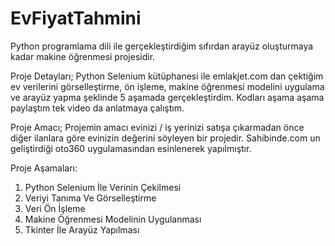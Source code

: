 # EvFiyatTahmini
Python programlama dili ile gerçekleştirdiğim sıfırdan arayüz oluşturmaya kadar makine öğrenmesi projesidir.

Proje Detayları;
Python Selenium kütüphanesi ile emlakjet.com dan çektiğim ev verilerini görselleştirme, ön işleme, makine öğrenmesi modelini uygulama ve arayüz yapma şeklinde 5 aşamada gerçekleştirdim. 
Kodları aşama aşama paylaştım tek video da anlatmaya çalıştım.

Proje Amacı;
Projemin amacı evinizi / iş yerinizi satışa çıkarmadan önce diğer ilanlara göre evinizin değerini söyleyen bir projedir. Sahibinde.com un geliştirdiği oto360 uygulamasından esinlenerek yapılmıştır.

Proje Aşamaları:
1) Python Selenium İle Verinin Çekilmesi
2) Veriyi Tanıma Ve Görselleştirme
3) Veri Ön İşleme
4) Makine Öğrenmesi Modelinin Uygulanması
5) Tkinter İle Arayüz Yapılması
